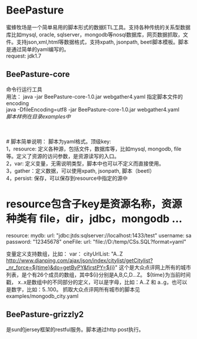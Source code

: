BeePasture
==========
蜜蜂牧场是一个简单易用的脚本形式的数据ETL工具。支持各种传统的关系型数据库比如mysql, oracle, sqlserver，mongodb等nosql数据库，网页数据抓取，文件。支持json,xml,html等数据格式，支持xpath, jsonpath, beetl脚本模板。脚本是通过简单的yaml编写的。<br>
request: jdk1.7<br>

BeePasture-core
------
命令行运行工具<br>
用法： 
        java -jar BeePasture-core-1.0.jar webgather4.yaml
指定脚本文件的encoding<br>
        java -DfileEncoding=utf8 -jar BeePasture-core-1.0.jar webgather4.yaml
<br>
*脚本样例在目录examples中*


<br>
<br>
# 脚本简单说明：
脚本为yaml格式。顶级key:<br>
1，resource:  定义各种源，包括文件，数据库等，比如mysql, mongodb, file 等。定义了资源的访问参数，是资源读写的入口。<br>
2，var: 定义变量，无需说明类型，脚本中也可以不定义而直接使用。<br>
3，gather：定义数据，可以使用xpath, jsonpath, 脚本（beetl）<br>
4，persist: 保存，可以保存到resource中指定的源中<br>


# resource包含子key是资源名称，资源种类有 file，dir，jdbc，mongodb ...
resource: 
    mydb: 
        url: "jdbc:jtds:sqlserver://localhost:1433/test"
        username: sa
        password: "12345678"
    oneFile: 
        url: "file://D:/temp/CSs.SQL?format=yaml"


变量定义支持数组，比如：
var：
    cityUrlList: "A..Z http://www.dianping.com/ajax/json/index/citylist/getCitylist?_nr_force=${time}&do=getByPY&firstPY=${i}"
这个是大众点评网上所有的城市列表，是个有26个成员的数组，其中${i}分别是A,B,C,D...Z。    ${time}为当前时间戳，
x..x是数组中的不同部分的定义，可以是字母，比如：A..Z 和 a..g，也可以是数字，比如：5..100。
抓取大众点评网所有城市的脚本见 examples/mongodb_city.yaml

BeePasture-grizzly2
------
是sun的jersey框架的restful服务。脚本通过http post执行。


